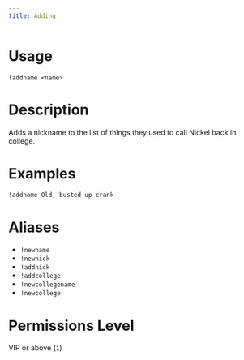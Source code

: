 ```yaml
---
title: Adding
---
```


# Usage

```
!addname <name>
```

# Description

Adds a nickname to the list of things they used to call Nickel back in college.

# Examples

```
!addname Old, busted up crank
```

# Aliases

 - `!newname`
 - `!newnick`
 - `!addnick`
 - `!addcollege`
 - `!newcollegename`
 - `!newcollege`

# Permissions Level

VIP or above (`1`)
